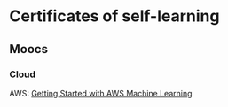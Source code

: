 # Certificates of self-learning

## Moocs
### Cloud 
AWS: [Getting Started with AWS Machine Learning](https://coursera.org/share/ceeaf9a6dc6f6cce2fb1d77ea4ef4221)
